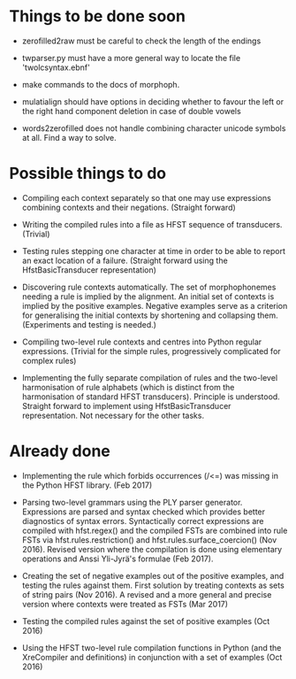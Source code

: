 Things to be done soon
======================

- zerofilled2raw must be careful to check the length of the endings

- twparser.py must have a more general way to locate the file 'twolcsyntax.ebnf'

- make commands to the docs of morphoph.

- mulatialign should have options in deciding whether to favour the left or the right hand component deletion in case of double vowels

- words2zerofilled does not handle combining character unicode symbols at all. Find a way to solve.


Possible things to do
=====================

- Compiling each context separately so that one may use expressions combining contexts and their negations. (Straight forward)

- Writing the compiled rules into a file as HFST sequence of transducers. (Trivial)

- Testing rules stepping one character at time in order to be able to report an exact location of a failure. (Straight forward using the HfstBasicTransducer representation)

- Discovering rule contexts automatically. The set of morphophonemes needing a rule is implied by the alignment. An initial set of contexts is implied by the positive examples. Negative examples serve as a criterion for generalising the initial contexts by shortening and collapsing them. (Experiments and testing is needed.)

- Compiling two-level rule contexts and centres into Python regular expressions. (Trivial for the simple rules, progressively complicated for complex rules)

- Implementing the fully separate compilation of rules and the two-level harmonisation of rule alphabets (which is distinct from the harmonisation of standard HFST transducers). Principle is understood. Straight forward to implement using HfstBasicTransducer representation. Not necessary for the other tasks.

Already done
============

- Implementing the rule which forbids occurrences (/<=) was missing in the Python HFST library. (Feb 2017)

- Parsing two-level grammars using the PLY parser generator. Expressions are parsed and syntax checked which provides better diagnostics of syntax errors. Syntactically correct expressions are compiled with hfst.regex() and the compiled FSTs are combined into rule FSTs via hfst.rules.restriction() and hfst.rules.surface_coercion() (Nov 2016).  Revised version where the compilation is done using elementary operations and Anssi Yli-Jyrä's formulae (Feb 2017).

- Creating the set of negative examples out of the positive examples, and testing the rules against them.  First solution by treating contexts as sets of string pairs (Nov 2016). A revised and a more general and precise version where contexts were treated as FSTs (Mar 2017)

- Testing the compiled rules against the set of positive examples (Oct 2016)

- Using the HFST two-level rule compilation functions in Python (and the XreCompiler and definitions) in conjunction with a set of examples (Oct 2016)
